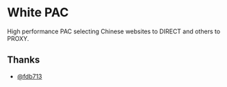 # White PAC
High performance PAC selecting Chinese websites to DIRECT and others to PROXY.


## Thanks
* [@fdb713](https://github.com/fdb713)
